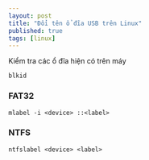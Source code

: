```yaml
---
layout: post
title: "Đổi tên ổ đĩa USB trên Linux"
published: true
tags: [linux]
---
```


Kiểm tra các ổ đĩa hiện có trên máy

    blkid

### FAT32

    mlabel -i <device> ::<label>

### NTFS

    ntfslabel <device> <label>
